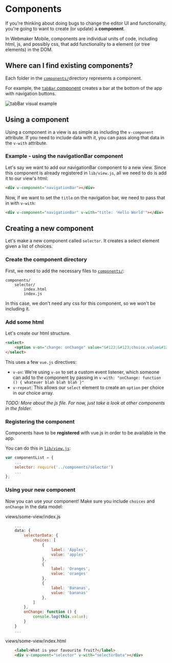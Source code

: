 # Components

If you're thinking about doing bugs to change the editor UI and functionality, you're going to want to create (or update) a **component**.

In Webmaker Mobile, components are individual units of code, including html, js, and possibly css, that add functionality to a element (or tree elements) in the DOM.

## Where can I find existing components?

Each folder in the [`components/`](https://github.com/mozilla/webmaker-app/tree/master/components/)directory represents a component.

For example, the [`tabBar` component](https://github.com/mozilla/webmaker-app/tree/master/components/tabBar) creates a bar at the bottom of the app with navigation buttons.

![tabBar visual example](https://k88hudson-screenshots.s3.amazonaws.com/screen-shots/k88mac@2x_2014-10-08_at_4.36.06_PM.png)

## Using a component

Using a component in a view is as simple as including the `v-component` attribute. If you need to include data with it, you can pass along that data in the `v-with` attribute.

### Example - using the navigationBar component

Let's say we want to add our navigationBar component to a new view. Since this component is already registered in `lib/view.js`, all we need to do is add it to our view's html:

```html
<div v-component="navigationBar"></div>
```

Now, if we want to set the `title` on the navigation bar, we need to pass that in with `v-with`:

```html
<div v-component="navigationBar" v-with="title: 'Hello World'"></div>
```

## Creating a new component

Let's make a new component called `selector`. It creates a select element given a list of choices.

### Create the component directory

First, we need to add the necessary files to [`components/`](https://github.com/mozilla/webmaker-app/tree/master/components/):

```
components/
    selector/
        index.html
        index.js
```

In this case, we don't need any css for this component, so we won't be including it.

### Add some html

Let's create our html structure.

```html
<select>
    <option v-on="change: onChange" value="&#123;&#123;choice.value&#125;&#125;" v-repeat="choices">&#123;&#123; choice.label &#125;&#125;</option>
</select>
```

This uses a few `vue.js` directives:

* `v-on`: We're using `v-on` to set a custom event listener, which someone can add to the component by passing in `v-with: "onChange: function () { whatever blah blah blah }"`
* `v-repeat`: This allows our `select` element to create an `option` per choice in our choice array.

*TODO: More about the js file. For now, just take a look at other components in the folder.*

### Registering the component

Components have to be **registered** with vue.js in order to be available in the app.

You can do this in [`lib/view.js`](https://github.com/mozilla/webmaker-app/tree/master/lib/view.js):

```js
var componentList = {
    ...
    selector: require('../components/selector')
    ...
};
```

### Using your new component

Now you can use your component! Make sure you include `choices` and `onChange` in the data model:

views/some-view/index.js
```js
    ...
    data: {
        selectorData: {
            choices: [
                {
                    label: 'Apples',
                    value: 'apples'
                },
                {
                    label: 'Oranges',
                    value: 'oranges'
                },
                {
                    label: 'Bananas',
                    value: 'bananas'
                },
            ]
        },
        onChange: function () {
            console.log(this.value);
        }
    }
    ...
```

views/some-view/index.html
```html
    <label>What is your favourite fruit?</label>
    <div v-component="selector" v-with="selectorData"></div>
```
